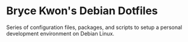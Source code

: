 # Bryce Kwon's Debian Dotfiles

Series of configuration files, packages, and scripts to setup a personal development environment
on Debian Linux.
